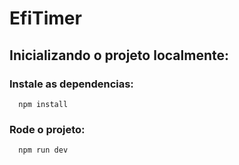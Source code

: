 # EfiTimer

## Inicializando o projeto localmente:

### Instale as dependencias:
```
  npm install
```

### Rode o projeto:
```
  npm run dev
```